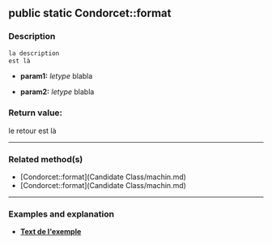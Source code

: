 ## public static Condorcet::format

### Description    

```php
la description
est là
```

- **param1:** *letype* blabla

- **param2:** *letype* blabla



### Return value:   

le retour
est là


---------------------------------------

### Related method(s)      

* [Condorcet::format](Candidate Class/machin.md)    
* [Condorcet::format](Candidate Class/machin.md)    

---------------------------------------

### Examples and explanation

* **[Text de l'exemple](link)**    
